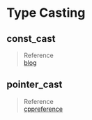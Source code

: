 # Type Casting

## const_cast

> Reference  
> [blog](https://hwan-shell.tistory.com/215)

## pointer_cast

> Reference  
> [cppreference](https://en.cppreference.com/w/cpp/memory/shared_ptr/pointer_cast)
